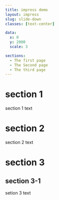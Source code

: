 ```yaml
---
title: impress demo
layout: impress
slug: slide-down
classes: [text-center]

data:
  x: 0
  y: 2000
  scale: 3

sections:
  - The first page
  - The Second page
  - The third page
---
```


# section 1
section 1 text

# section 2
section 2 text

# section 3
## section 3-1
setion 3 text

